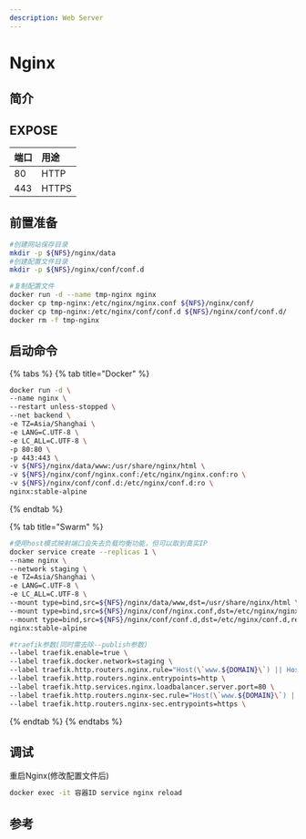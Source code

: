 ```yaml
---
description: Web Server
---
```


# Nginx

## 简介



## EXPOSE

| 端口 | 用途 |
| :--- | :--- |
| 80 | HTTP |
| 443 | HTTPS |



## 前置准备

```bash
#创建网站保存目录
mkdir -p ${NFS}/nginx/data
#创建配置文件目录
mkdir -p ${NFS}/nginx/conf/conf.d

#复制配置文件
docker run -d --name tmp-nginx nginx  
docker cp tmp-nginx:/etc/nginx/nginx.conf ${NFS}/nginx/conf/
docker cp tmp-nginx:/etc/nginx/conf/conf.d ${NFS}/nginx/conf/conf.d/
docker rm -f tmp-nginx
```

## 启动命令

{% tabs %}
{% tab title="Docker" %}
```bash
docker run -d \
--name nginx \
--restart unless-stopped \
--net backend \
-e TZ=Asia/Shanghai \
-e LANG=C.UTF-8 \
-e LC_ALL=C.UTF-8 \
-p 80:80 \
-p 443:443 \
-v ${NFS}/nginx/data/www:/usr/share/nginx/html \
-v ${NFS}/nginx/conf/nginx.conf:/etc/nginx/nginx.conf:ro \
-v ${NFS}/nginx/conf/conf.d:/etc/nginx/conf.d:ro \
nginx:stable-alpine
```
{% endtab %}

{% tab title="Swarm" %}
```bash
#使用host模式映射端口会失去负载均衡功能，但可以取到真实IP
docker service create --replicas 1 \
--name nginx \
--network staging \
-e TZ=Asia/Shanghai \
-e LANG=C.UTF-8 \
-e LC_ALL=C.UTF-8 \
--mount type=bind,src=${NFS}/nginx/data/www,dst=/usr/share/nginx/html \
--mount type=bind,src=${NFS}/nginx/conf/nginx.conf,dst=/etc/nginx/nginx.conf,readonly \
--mount type=bind,src=${NFS}/nginx/conf/conf.d,dst=/etc/nginx/conf.d,readonly \
nginx:stable-alpine

#traefik参数(同时需去除--publish参数)
--label traefik.enable=true \
--label traefik.docker.network=staging \
--label traefik.http.routers.nginx.rule="Host(\`www.${DOMAIN}\`) || Host(\`admin.${DOMAIN}\`)" \
--label traefik.http.routers.nginx.entrypoints=http \
--label traefik.http.services.nginx.loadbalancer.server.port=80 \
--label traefik.http.routers.nginx-sec.rule="Host(\`www.${DOMAIN}\`) || Host(\`admin.${DOMAIN}\`)" \
--label traefik.http.routers.nginx-sec.entrypoints=https \
```
{% endtab %}
{% endtabs %}

## 调试

重启Nginx\(修改配置文件后\)

```bash
docker exec -it 容器ID service nginx reload
```

## 参考

